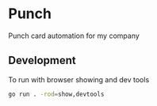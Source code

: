 # Punch

Punch card automation for my company

## Development

To run with browser showing and dev tools

```bash
go run . -rod=show,devtools
```
